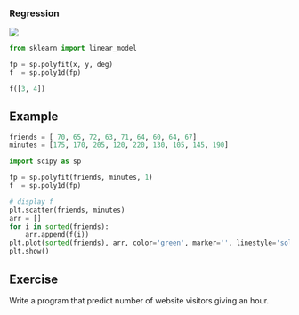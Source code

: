 ### Regression

<img src="https://static1.squarespace.com/static/51d342a0e4b0290bcc56387d/t/51ddb856e4b0e5482bdf3e7a/1373485241911/weights.gif">



```python
from sklearn import linear_model

fp = sp.polyfit(x, y, deg)
f  = sp.poly1d(fp)

f([3, 4])
```

## Example

```python
friends = [ 70, 65, 72, 63, 71, 64, 60, 64, 67]
minutes = [175, 170, 205, 120, 220, 130, 105, 145, 190]

import scipy as sp

fp = sp.polyfit(friends, minutes, 1)
f  = sp.poly1d(fp)

# display f
plt.scatter(friends, minutes)
arr = []
for i in sorted(friends):
    arr.append(f(i))
plt.plot(sorted(friends), arr, color='green', marker='', linestyle='solid')
plt.show()
```

## Exercise
Write a program that predict number of website visitors giving an hour.

